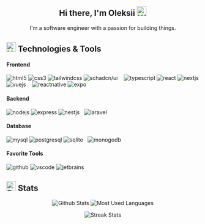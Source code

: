 <h2 align='center'>
  Hi there, I'm Oleksii <img src="https://raw.githubusercontent.com/Tarikul-Islam-Anik/Animated-Fluent-Emojis/master/Emojis/Hand%20gestures/Waving%20Hand.png" alt="Waving Hand" width="25" height="25" />
</h2>

<p align='center'>
I'm a software engineer with a passion for building things.
</p>

## <img src="https://raw.githubusercontent.com/Tarikul-Islam-Anik/Animated-Fluent-Emojis/master/Emojis/Objects/Hammer%20and%20Wrench.png" alt="Hammer and Wrench" width="25" height="25" /> Technologies & Tools

#### Frontend

![html5](https://img.shields.io/badge/-HTML5-E34F26?style=flat-square&logo=html5&logoColor=white)
![css3](https://img.shields.io/badge/-CSS3-1572B6?style=flat-square&logo=css3&logoColor=white)
![tailwindcss](https://img.shields.io/badge/-Tailwind_CSS-38B2AC?style=flat-square&logo=tailwind-css&logoColor=white)
![schadcn/ui](https://img.shields.io/badge/shadcn%2Fui-000000?style=flat-square&logo=shadcnui&logoColor=white)
&nbsp;&nbsp;
![typescript](https://img.shields.io/badge/-TypeScript-3178C6?style=flat-square&logo=typescript&logoColor=white)
![react](https://img.shields.io/badge/-React-61DAFB?style=flat-square&logo=react&logoColor=black)
![nextjs](https://img.shields.io/badge/-Next.js-000000?style=flat-square&logo=next.js&logoColor=white)
![vuejs](https://img.shields.io/badge/-Vue.js-4FC08D?style=flat-square&logo=vue.js&logoColor=white)
&nbsp;&nbsp;
![reactnative](https://img.shields.io/badge/React_Native-20232A?style=flat-square&logo=react&logoColor=61DAFB)
![expo](https://img.shields.io/badge/-Expo-000020?style=flat-square&logo=expo&logoColor=white)

#### Backend

![nodejs](https://img.shields.io/badge/-Node.js-339933?style=flat-square&logo=node.js&logoColor=white)
![express](https://img.shields.io/badge/-Express-000000?style=flat-square&logo=express&logoColor=white)
![nestjs](https://img.shields.io/badge/-NestJS-E0234E?style=flat-square&logo=nestjs&logoColor=white)
&nbsp;
![laravel](https://img.shields.io/badge/-Laravel-FF2D20?style=flat-square&logo=laravel&logoColor=white)

#### Database

  ![mysql](https://img.shields.io/badge/-MySQL-4479A1?style=flat-square&logo=mysql&logoColor=white)
  ![postgresql](https://img.shields.io/badge/-PostgreSQL-336791?style=flat-square&logo=postgresql&logoColor=white)
  ![sqlite](https://img.shields.io/badge/-SQLite-003B57?style=flat-square&logo=sqlite&logoColor=white)
  &nbsp;
  ![monogodb](https://img.shields.io/badge/-MongoDB-47A248?style=flat-square&logo=mongodb&logoColor=white)

#### Favorite Tools

![github](https://img.shields.io/badge/-GitHub-181717?style=flat-square&logo=github&logoColor=white)
![vscode](https://img.shields.io/badge/-VS_Code-007ACC?style=flat-square&logo=visual-studio-code&logoColor=white)
![jetbrains](https://img.shields.io/badge/-JetBrains-000000?style=flat-square&logo=jetbrains&logoColor=white)

## <img src="https://raw.githubusercontent.com/Tarikul-Islam-Anik/Animated-Fluent-Emojis/master/Emojis/Travel%20and%20places/Rocket.png" alt="Rocket" width="25" height="25" /> Stats

<p align='center'>
  <p align=center>
    <img src='https://github-readme-stats.vercel.app/api/?username=aler1x&theme=dark&hide_border=true&include_all_commits=true&count_private=true&show_icons=true&hide_title=true&icon_color=dadada' alt='Github Stats'>
    <img src='https://github-readme-stats.vercel.app/api/top-langs/?username=Aler1x&theme=dark&hide_border=true&include_all_commits=true&layout=compact' alt='Most Used Languages'>
  </p>
  <p align='center'>
    <img src='https://github-readme-streak-stats.herokuapp.com/?user=Aler1x&theme=dark&hide_border=true' alt='Streak Stats'>
  </p>
</p>

<!--
**Aler1x/Aler1x** is a ✨ _special_ ✨ repository because its `README.md` (this file) appears on your GitHub profile.

Here are some ideas to get you started:

- 🔭 I’m currently working on ...
- 🌱 I’m currently learning ...
- 👯 I’m looking to collaborate on ...
- 🤔 I’m looking for help with ...
- 💬 Ask me about ...
- 📫 How to reach me: ...
- 😄 Pronouns: ...
- ⚡ Fun fact: ...
-->
